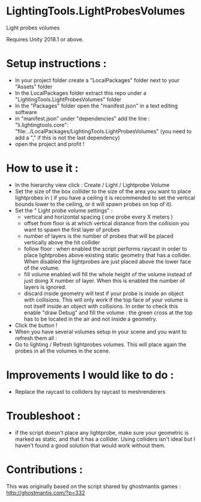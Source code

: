 # LightingTools.LightProbesVolumes
Light probes volumes

Requires Unity 2018.1 or above.

# Setup instructions :

- In your project folder create a "LocalPackages" folder next to your "Assets" folder
- In the LocalPackages folder extract this repo under a "LightingTools.LightProbesVolumes" folder
- In the "Packages" folder open the "manifest.json" in a text editing software
- in "manifest.json" under "dependencies" add the line :
"li.lightingtools.core": "file:../LocalPackages/LightingTools.LightProbesVolumes" (you need to add a "," if this is not the last dependency)
- open the project and profit !

# How to use it :

- In the hierarchy view click : Create / Light / Lightprobe Volume
- Set the size of the box collider to the size of the area you want to place lightprobes in ( if you have a ceiling it is recommended to set the vertical bounds lower to the ceiling, or it will spawn probes on top of it).
- Set the " Light probe volume settings" : 
  - vertical and horizontal spacing ( one probe every X meters )
  - offset from floor is at which vertical distance from the collision you want to spawn the first layer of probes
  - number of layers is the number of probes that will be placed vertically above the hit collider
  - follow floor : when enabled the script performs raycast in order to place lightprobes above existing static geometry that has a collider. When disabled the lightprobes are just placed above the lower face of the volume.
  - fill volume enabled will fill the whole height of the volume instead of just doing X number of layer. When this is enabled the number of layers is ignored.
  - discard inside geometry will test if your probe is inside an object with collisions. This will only work if the top face of your volume is not itself inside an object with collisions. In order to check this enable "draw Debug" and fill the volume : the green cross at the top has to be located in the air and not inside a geometry.
- Click the button !
- When you have several volumes setup in your scene and you want to refresh them all :
- Go to lighting / Refresh lightprobes volumes. This will place again the probes in all the volumes in the scene.
  
# Improvements I would like to do :

- Replace the raycast to colliders by raycast to meshrenderers

# Troubleshoot :

- if the script doesn't place any lightprobe, make sure your geometric is marked as static, and that it has a collider. Using colliders isn't ideal but I haven't found a good solution that would work without them.

# Contributions :

This was originally based on the script shared by ghostmantis games : http://ghostmantis.com/?p=332
